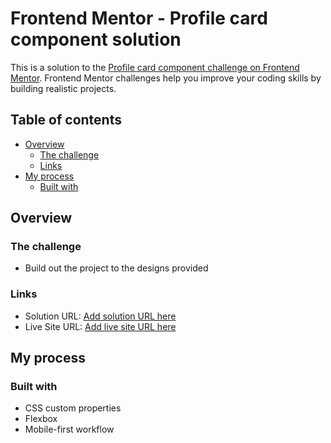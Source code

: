 # Frontend Mentor - Profile card component solution

This is a solution to the [Profile card component challenge on Frontend Mentor](https://www.frontendmentor.io/challenges/profile-card-component-cfArpWshJ). Frontend Mentor challenges help you improve your coding skills by building realistic projects.

## Table of contents

- [Overview](#overview)
  - [The challenge](#the-challenge)
  - [Links](#links)
- [My process](#my-process)
  - [Built with](#built-with)

## Overview

### The challenge

- Build out the project to the designs provided

### Links

- Solution URL: [Add solution URL here](https://github.com/leivermoreno/frontend-mentor-challenges/tree/main/profile%20card)
- Live Site URL: [Add live site URL here](https://frontendmentor-lm.netlify.app/profile%20card/)

## My process

### Built with

- CSS custom properties
- Flexbox
- Mobile-first workflow
